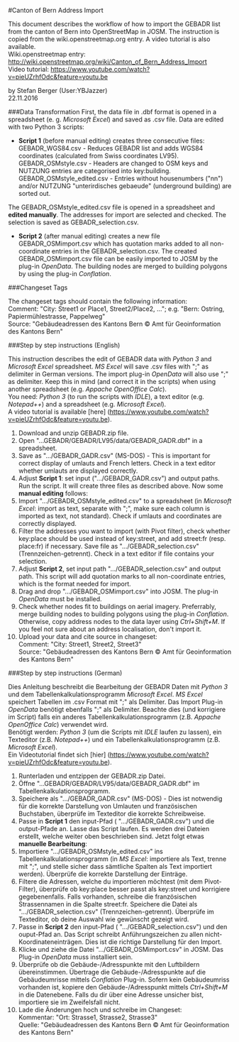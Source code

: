#Canton of Bern Address Import

This document describes the workflow of how to import the GEBADR list from the canton of Bern into OpenStreetMap in JOSM. The instruction is copied from the wiki.openstreetmap.org entry. A video tutorial is also available.<br />
Wiki.openstreetmap entry: http://wiki.openstreetmap.org/wiki/Canton_of_Bern_Address_Import<br />
Video tutorial: https://www.youtube.com/watch?v=pieUZrhfOdc&feature=youtu.be<br />

by Stefan Berger (User:YBJazzer)<br />
22.11.2016


###Data Transformation
First, the data file in .dbf format is opened in a spreadsheet (e. g. *Microsoft Excel*) and saved as .csv file. Data are edited with two Python 3 scripts: 

- **Script 1** (before manual editing) creates three consecutive files:<br />
GEBADR_WGS84.csv - Reduces GEBADR list and adds WGS84 coordinates (calculated from Swiss coordinates LV95).<br />
GEBADR_OSMstyle.csv - Headers are changed to OSM keys and NUTZUNG entries are categorised into key:building.<br />
GEBADR_OSMstyle_edited.csv - Entries without housenumbers ("nn") and/or NUTZUNG "unterirdisches gebaeude" (underground building) are sorted out.<br />

The GEBADR_OSMstyle_edited.csv file is opened in a spreadsheet and **edited manually**. The addresses for import are selected and checked. The selection is saved as GEBADR_selection.csv. 

- **Script 2** (after manual editing) creates a new file GEBADR_OSMimport.csv which has quotation marks added to all non-coordinate entries in the GEBADR_selection.csv. 
The created GEBADR_OSMimport.csv file can be easily imported to JOSM by the plug-in *OpenData*. The building nodes are merged to building polygons by using the plug-in *Conflation*. 

###Changeset Tags

The changeset tags should contain the following information:<br />
Comment: "City: Street1 or Place1, Street2/Place2, ..."; e.g. "Bern: Ostring, Papiermühlestrasse, Pappelweg"<br />
Source: "Gebäudeadressen des Kantons Bern © Amt für Geoinformation des Kantons Bern" 


###Step by step instructions (English)

This instruction describes the edit of GEBADR data with *Python 3* and *Microsoft Excel* spreadsheet. *MS Excel* will save .csv files with ";" as delimiter in German versions. The import plug-in *OpenData* will also use ";" as delimiter. Keep this in mind (and correct it in the scripts) when using another spreadsheet (e.g. *Appache OpenOffice Calc*).<br />
You need: *Python 3* (to run the scripts with *IDLE*), a text editor (e.g. *Notepad++*) and a spreadsheet (e.g. *Microsoft Excel*).<br />
A video tutorial is available [here] (https://www.youtube.com/watch?v=pieUZrhfOdc&feature=youtu.be). 

1. Download and unzip GEBADR.zip file. 
2. Open "...GEBADR/GEBADR/LV95/data/GEBADR_GADR.dbf" in a spreadsheet. 
3. Save as ".../GEBADR_GADR.csv" (MS-DOS) - This is important for correct display of umlauts and French letters. Check in a text editor whether umlauts are displayed correctly. 
4. Adjust **Script 1**: set input (".../GEBADR_GADR.csv") and output paths. Run the script. It will create three files as described above. 
Now some **manual editing** follows: 
5. Import ".../GEBADR_OSMstyle_edited.csv" to a spreadsheet (in *Microsoft Excel*: import as text, separate with ";", make sure each column is imported as text, not standard). Check if umlauts and coordinates are correctly displayed. 
6. Filter the addresses you want to import (with Pivot filter), check whether key:place should be used instead of key:street, and add street:fr (resp. place:fr) if necessary. Save file as ".../GEBADR_selection.csv" (Trennzeichen-getrennt). Check in a text editor if file contains your selection. 
7. Adjust **Script 2**, set input path ".../GEBADR_selection.csv" and output path. This script will add quotation marks to all non-coordinate entries, which is the format needed for import. 
8. Drag and drop ".../GEBADR_OSMimport.csv" into JOSM. The plug-in *OpenData* must be installed. 
9. Check whether nodes fit to buildings on aerial imagery. Preferrably, merge building nodes to building polygons using the plug-in *Conflation*. Otherwise, copy address nodes to the data layer using *Ctrl+Shift+M*. If you feel not sure about an address localisation, don't import it. 
10. Upload your data and cite source in changeset:<br />
Comment: "City: Street1, Street2, Street3"<br />
Source: "Gebäudeadressen des Kantons Bern © Amt für Geoinformation des Kantons Bern" 


###Step by step instructions (German)

Dies Anleitung beschreibt die Bearbeitung der GEBADR Daten mit *Python 3* und dem Tabellenkalkulationsprogramm *Microsoft Excel*. *MS Excel* speichert Tabellen im .csv Format mit ";" als Delimiter. Das Import Plug-in *OpenData* benötigt ebenfalls ";" als Delimiter. Beachte dies (und korrigiere im Script) falls ein anderes Tabellenkalkulationsprogramm (z.B. *Appache OpenOffice Calc*) verwendet wird.<br />
Benötigt werden: *Python 3* (um die Scripts mit *IDLE* laufen zu lassen), ein Texteditor (z.B. *Notepad++*) und ein Tabellenkalkulationsprogramm (z.B. *Microsoft Excel*).<br />
Ein Videotutorial findet sich [hier] (https://www.youtube.com/watch?v=pieUZrhfOdc&feature=youtu.be). 

1. Runterladen und entzippen der GEBADR.zip Datei. 
2. Öffne "...GEBADR/GEBADR/LV95/data/GEBADR_GADR.dbf" im Tabellenkalkulationsprogramm. 
3. Speichere als ".../GEBADR_GADR.csv" (MS-DOS) - Dies ist notwendig für die korrekte Darstellung von Umlauten und französischen Buchstaben, überprüfe im Texteditor die korrekte Schreibweise. 
4. Passe in **Script 1** den input-Pfad ( ".../GEBADR_GADR.csv") und die output-Pfade an. Lasse das Script laufen. Es werden drei Dateien erstellt, welche weiter oben beschrieben sind. 
Jetzt folgt etwas **manuelle Bearbeitung**:
5. Importiere ".../GEBADR_OSMstyle_edited.csv" ins Tabellenkalkulationsprogramm (in *MS Excel*: importiere als Text, trenne mit ";", und stelle sicher dass sämtliche Spalten als Text importiert werden). Überprüfe die korrekte Darstellung der Einträge. 
6. Filtere die Adressen, welche du importieren möchtest (mit dem Pivot-Filter), überprüfe ob key:place besser passt als key:street und korrigiere gegebenenfalls. Falls vorhanden, schreibe die französischen Strassennamen in die Spalte street:fr. Speichere die Datei als ".../GEBADR_selection.csv" (Trennzeichen-getrennt). Überprüfe im Texteditor, ob deine Auswahl wie gewünscht gezeigt wird. 
7. Passe in **Script 2** den input-Pfad ( ".../GEBADR_selection.csv") und den ouput-Pfad an. Das Script schreibt Anführungszeichen zu allen nicht-Koordinateneinträgen. Dies ist die richtige Darstellung für den Import. 
8. Klicke und ziehe die Datei ".../GEBADR_OSMimport.csv" in JOSM. Das Plug-in *OpenData* muss installiert sein. 
9. Überprüfe ob die Gebäude-/Adresspunkte mit den Luftbildern übereinstimmen. Übertrage die Gebäude-/Adresspunkte auf die Gebäudeumrisse mittels *Conflation* Plug-in. Sofern kein Gebäudeumriss vorhanden ist, kopiere den Gebäude-/Adresspunkt mittels *Ctrl+Shift+M* in die Datenebene. Falls du dir über eine Adresse unsicher bist, importiere sie im Zweifelsfall nicht. 
10. Lade die Änderungen hoch und schreibe im Changeset:<br />
    Kommentar: "Ort: Strasse1, Strasse2, Strasse3"<br />
    Quelle: "Gebäudeadressen des Kantons Bern © Amt für Geoinformation des Kantons Bern"
